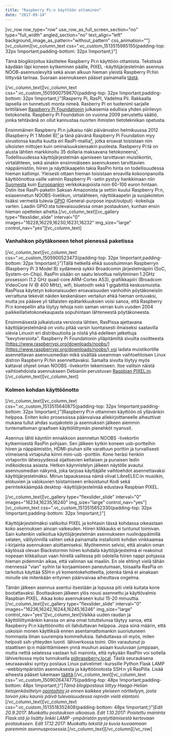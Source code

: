 ```yaml
---
title: "Raspberry Pi:n käyttöön ottaminen"
date: "2017-09-14"
---
```


\[vc\_row row\_type="row" use\_row\_as\_full\_screen\_section="no" type="full\_width" angled\_section="no" text\_align="left" background\_image\_as\_pattern="without\_pattern" css\_animation=""\]\[vc\_column\]\[vc\_column\_text css=".vc\_custom\_1513515985155{padding-top: 32px !important;padding-bottom: 32px !important;}"\]

Tämä blogikirjoitus käsittelee Raspberry Pi:n käyttöön ottamista. Tekstissä käydään läpi koneen kytkeminen päälle, PIXEL -käyttöjärjestelmän asennus NOOB-asennuslevyltä sekä aivan alkuun hieman yleistä Raspberry Pi:hin liittyvää tarinaa. Suoraan asennukseen pääset painamalla [tästä](#start).

\[/vc\_column\_text\]\[vc\_column\_text css=".vc\_custom\_1505900759670{padding-top: 32px !important;padding-bottom: 32px !important;}"\]Rasperry Pi, RasPi, Vadelma Pii. Rakkaalla lapsella on tunnetusti monta nimeä. Rasberry Pi on tuotenimi sarjalle brittiläisen [Raspberry Pi Foundationin](https://www.raspberrypi.org/about/) julkaisemia edullisia yhden piirilevyn tietokoneita. Raspberry Pi Foundation on vuonna 2009 perustettu säätiö, jonka tehtävänä on ollut kannustaa nuorten ihmisten tietotekniikan opetusta.

Ensimmäinen Raspberry Pi:n julkaisu näki päivänvalon helmikuussa 2012 (Raspberry Pi 1 Model B)[¹](https://en.wikipedia.org/wiki/Raspberry_Pi) ja tänä päivänä Raspberry Pi Foundation myy sivustonsa kautta kuutta eri RasPi-mallia[²](https://www.raspberrypi.org/products/), jotka eroavat toisistaan niin ulkoisten mittojen kuin ominaisuuksiensakin puolesta. Rasbperry Pi:tä on alusta lähtien markkinoitu 35 dollaria maksavana tietokoneena[¹](https://en.wikipedia.org/wiki/Raspberry_Pi). Todellisuudessa käyttöjärjestelmän ajamiseen tarvittavan muistikortin, virtalähteen, sekä ainakin ensimmäiseen asennukseen tarvittavien näppäimistön, hiiren ja näyttökaapelin takia RasPin hinta on todellisuudessa hieman kalliimpi. Yleisesti ottaen hieman toisistaan eroavilla kokoonpanoilla käyttöönottoa vaille valmiin Raspberry Pi -setin pystyy hankkimaan niin [Suomesta](https://www.verkkokauppa.com/fi/product/7737/jhrxt/Raspberry-Pi-3-model-B-aloituspakkaus) kuin [Euroopankin](https://www.amazon.de/gp/product/B01CYQJP9O/ref=od_aui_detailpages00?ie=UTF8&psc=1) verkkokaupoista noin 60-100 euron hintaan. Ostin itse RasPi-paketin Saksan Amazonista ja settiin kuului Raspberry Pi:n, esiasennetun NOOBS-livetikun, virtalähteen, näyttökaapelin ja suojakotelon lisäksi vermeitä tulevia [GPIO](https://en.wikipedia.org/wiki/General-purpose_input/output) (General-purpose input/output) -kokeiluja varten. Laadin GPIO:sta tulevaisuudessa oman postauksen, kunhan ensin hieman opettelen aihetta.\[/vc\_column\_text\]\[vc\_gallery type="flexslider\_slide" interval="0" images="16228,16229,16230,16231,16232" img\_size="large" control\_nav="yes"\]\[vc\_column\_text\]

### Vanhahkon pöytäkoneen tehot pienessä paketissa

\[/vc\_column\_text\]\[vc\_column\_text css=".vc\_custom\_1505900523473{padding-top: 32px !important;padding-bottom: 32px !important;}"\]Tällä hetkellä ehkä suosituimman Raspberryn (Raspberry Pi 3 Model B) sydämenä sykkii Broadcomin järjestelmäpiiri (SoC, System-on-Chip). RasPin sisään on saatu leivottua neliytiminen 1.2GHz prosessori (1.2 GHz quad-core ARM-Cortex A53), grafiikkapiiri (Broadcom VideoCore IV @ 400 MHz), wifi, bluetooth sekä 1 gigabittiä keskusmuistia. RasPissa käytetyn kokonaisuuden eroavaisuuden vanhoihin pöytäkoneisiin verrattuna tekevät näiden keskenäisen vertailun ehkä hieman ontuvaksi, mutta jos pääsee yli tällaisten epätarkkuuksien voisi sanoa, että Raspberry Pi:n konepellin alta löytyy tehoja noin saman verran kuin vuoden 2004 paikkeillatietokonekaupasta sopuhintaan lähteneestä pöytäkoneesta.

Ensimmäisestä julkaistusta versiosta lähtien, RasPissa ajettavana käyttöjärjestelmänä on voitu pitää varsin luontaisesti ilmaiseksi saatavilla olevia Linuxin eri distribuutioita ja niistä yhä edelleen jatkettuja "kevytversioita". Raspberry Pi Foundationin ylläpitämiltä sivuilta osoitteesta [https://www.raspberrypi.org/downloads/noobs/](https://www.raspberrypi.org/downloads/noobs/) voi ladata muistikortille asennettavan asennusmedian mikä sisältää useamman vaihtoehtoisen Linux distron Raspberry Pi:hin asennettavaksi. Samalta sivulta löytyy myös kattavat ohjeet oman NOOBS -livekortin tekemiseen. Itse valitsin näistä vaihtoehdoista asennukseen Debianiin perustuvan [Raspbian PIXEL:in](https://www.raspberrypi.org/blog/introducing-pixel/).\[/vc\_column\_text\]\[vc\_column\_text\]

### Kolmen kohdan käyttöönotto

\[/vc\_column\_text\]\[vc\_column\_text css=".vc\_custom\_1513515640875{padding-top: 32px !important;padding-bottom: 32px !important;}"\]Raspberry Pi:n ottaminen käyttöön oli yllävänkin helppoa. Eniten koko prosessissa päänvaivaa allekirjoittaneelle aiheuttivat mukana tullut ahdas suojakotelo ja asennuksen jälkeen aiemmin tuntemattoman graafisen käyttöliittymän pienehköt nyanssit.

Asennus lähti käyntiin ennakkoon asennetun NOOBS -livekortin kytkemisestä RasPin pohjaan. Sen jälkeen kytkin koneen usb-portteihin hiiren ja näppäimistön, HDMI-piuhan sille varattuun porttiin ja turvallisesti viimeisenä virtapiuha kiinni mini-usb -porttiin. Kone heräsi henkiin virtaportin läheisyydessä sijaitsevien keltaisen ja punaisen ledin indikoidessa asiasta. Hetken käynnistelyn jälkeen näytölle avautui asennusmedian näkymä, joka tarjoaa käyttäjälle vaihtoehdot asennettavaksi käyttöjärjestelmäksi. Minun tapauksessa nämä olivat LibreELEC:in musiikin, elokuvien ja valokuvien toistamiseen erikoistunut Kodi sekä perinteikkäämpää desktop -käyttöjärjestelmää edustava Raspbian PIXEL.

\[/vc\_column\_text\]\[vc\_gallery type="flexslider\_slide" interval="0" images="16234,16235,16240" img\_size="large" control\_nav="yes"\]\[vc\_column\_text css=".vc\_custom\_1513515652330{padding-top: 32px !important;padding-bottom: 32px !important;}"\]

Käyttöjärjestelmäksi valikoitui PIXEL ja kohtasin tässä kohdassa oikeastaan koko asennuksen ainoan vaikeuden. Hiiren klikkauks ei tuntunut toimivan. Sain kuitenkin valikoitua käyttöjärjestelmän asennukseen nuolinäppäimillä selaten, välilyönnillä valiten sekä painamalla installointi kohdan vinkkaamaa i-kirjainta asennuksen aloittamiseksi. Myöhemmin selvisi, että ainakin oman käytössä olevan Blackstormin hiiren kohdalla käyttöjärjestelmä ei reakoinut nopeaan klikkailuun vaan hiirellä valitessa piti odotella hiiren nappi pohjassa hieman pidemmän aikaa, että valinnan sai maaliin. En ole ehtinyt vielä tähän mennessä "vian" syihin tai korjaamiseen paneutumaan, toisaalta RasPia on tarkoitus käyttää SSH:n yli komentokehotteelta, jotenka tämä ei ainakaan minulle ole mitenkään erityinen päänvaivaa aiheuttava ongelma.

Tämän jälkeen asennus asentui itsestään ja lopussa piti vielä kuitata kone bootattavaksi. Boottauksen jälkeen ylös nousi asennettu ja käyttövalmis Raspbian PIXEL. Aikaa koko asennukseen kului 15-20 minuuttia.\[/vc\_column\_text\]\[vc\_gallery type="flexslider\_slide" interval="0" images="16236,16242,16244,16245,16246" img\_size="large" control\_nav="yes"\]\[vc\_column\_text\]Vaikka uuden raudan ja käyttöliittymänkin kanssa on aina omat totuttelunsa täytyy sanoa, että Raspberry Pi:n käyttöönotto oli ilahduttavan helppoa. Jopa siinä määrin, että uskoisin monen käyttiksiä ennen asentamattomankin suoriutuneen hommasta ilman suurempia kommelluksia. Ilahduttavaa oli myös, miten helposti ssh-yhteyden luonti  lähiverkossa toimi. Olin varautunut jo staattisen ip:n määrittämiseen ynnä muuhun asiaan kuuluvaan jumppaan, mutta nettiä selatessa vastaan tuli maininta, että nykyään RasPiin voi soitella lähiverkossa myös tunnuksella pi@raspberry.local. Tästä seurauksena seuraaavaksi syntyy postaus Linux palvelimet -kurssille Python Flask LAMP -webbiympäristön asennuksesta ja käyttöönotosta SSH:n yli RasPilla. Lisää aiheesta pääset lukemaan [täältä](http://207.154.212.16/lamp-julkaisu-ja-kehitysalustan-pystyttaminen-raspberry-pilla/).\[/vc\_column\_text\]\[vc\_column\_text css=".vc\_custom\_1509026474775{padding-top: 48px !important;padding-bottom: 48px !important;}"\]_Tämä blogipostaus liittyy Haaga-Helian tietojenkäsittelyn [opintoihini](http://www.haaga-helia.fi/fi/koulutus/ammattikorkeakoulututkinnot/tietojenkasittelyn-koulutus-tradenomi-amk) ja ennen kaikkea yleiseen nörtteilyyn, josta toivon joku kaunis päivä tulevaisuudessa repivän vielä elantoni._\[/vc\_column\_text\]\[vc\_column\_text css=".vc\_custom\_1513518352408{padding-bottom: 48px !important;}"\]_Edit 20.9.2017: Muokattu postauksen ulkoasua. Edit 1.10.2017: Poistettu maininta Flask:stä ja lisätty linkki LAMP -ympäristön pystyttämisestä kertovaan postaukseen._ _Edit 17.12.2017: Muokattu tekstiä ja kuvia kuvaamaan paremmin asennusprosessia._\[/vc\_column\_text\]\[/vc\_column\]\[/vc\_row\]

